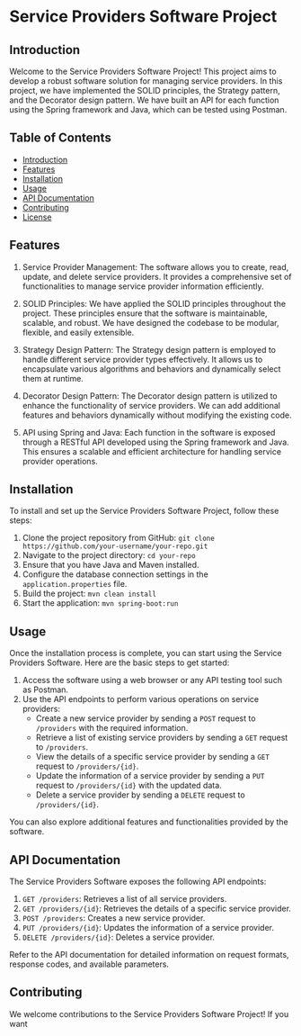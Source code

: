 # Service Providers Software Project

## Introduction
Welcome to the Service Providers Software Project! This project aims to develop a robust software solution for managing service providers. In this project, we have implemented the SOLID principles, the Strategy pattern, and the Decorator design pattern. We have built an API for each function using the Spring framework and Java, which can be tested using Postman.

## Table of Contents
- [Introduction](#introduction)
- [Features](#features)
- [Installation](#installation)
- [Usage](#usage)
- [API Documentation](#api-documentation)
- [Contributing](#contributing)
- [License](#license)

## Features
1. Service Provider Management: The software allows you to create, read, update, and delete service providers. It provides a comprehensive set of functionalities to manage service provider information efficiently.

2. SOLID Principles: We have applied the SOLID principles throughout the project. These principles ensure that the software is maintainable, scalable, and robust. We have designed the codebase to be modular, flexible, and easily extensible.

3. Strategy Design Pattern: The Strategy design pattern is employed to handle different service provider types effectively. It allows us to encapsulate various algorithms and behaviors and dynamically select them at runtime.

4. Decorator Design Pattern: The Decorator design pattern is utilized to enhance the functionality of service providers. We can add additional features and behaviors dynamically without modifying the existing code.

5. API using Spring and Java: Each function in the software is exposed through a RESTful API developed using the Spring framework and Java. This ensures a scalable and efficient architecture for handling service provider operations.

## Installation
To install and set up the Service Providers Software Project, follow these steps:

1. Clone the project repository from GitHub: `git clone https://github.com/your-username/your-repo.git`
2. Navigate to the project directory: `cd your-repo`
3. Ensure that you have Java and Maven installed.
4. Configure the database connection settings in the `application.properties` file.
5. Build the project: `mvn clean install`
6. Start the application: `mvn spring-boot:run`

## Usage
Once the installation process is complete, you can start using the Service Providers Software. Here are the basic steps to get started:

1. Access the software using a web browser or any API testing tool such as Postman.
2. Use the API endpoints to perform various operations on service providers:
   - Create a new service provider by sending a `POST` request to `/providers` with the required information.
   - Retrieve a list of existing service providers by sending a `GET` request to `/providers`.
   - View the details of a specific service provider by sending a `GET` request to `/providers/{id}`.
   - Update the information of a service provider by sending a `PUT` request to `/providers/{id}` with the updated data.
   - Delete a service provider by sending a `DELETE` request to `/providers/{id}`.

You can also explore additional features and functionalities provided by the software.

## API Documentation
The Service Providers Software exposes the following API endpoints:

1. `GET /providers`: Retrieves a list of all service providers.
2. `GET /providers/{id}`: Retrieves the details of a specific service provider.
3. `POST /providers`: Creates a new service provider.
4. `PUT /providers/{id}`: Updates the information of a service provider.
5. `DELETE /providers/{id}`: Deletes a service provider.

Refer to the API documentation for detailed information on request formats, response codes, and available parameters.

## Contributing
We welcome contributions to the Service Providers Software Project! If you want

